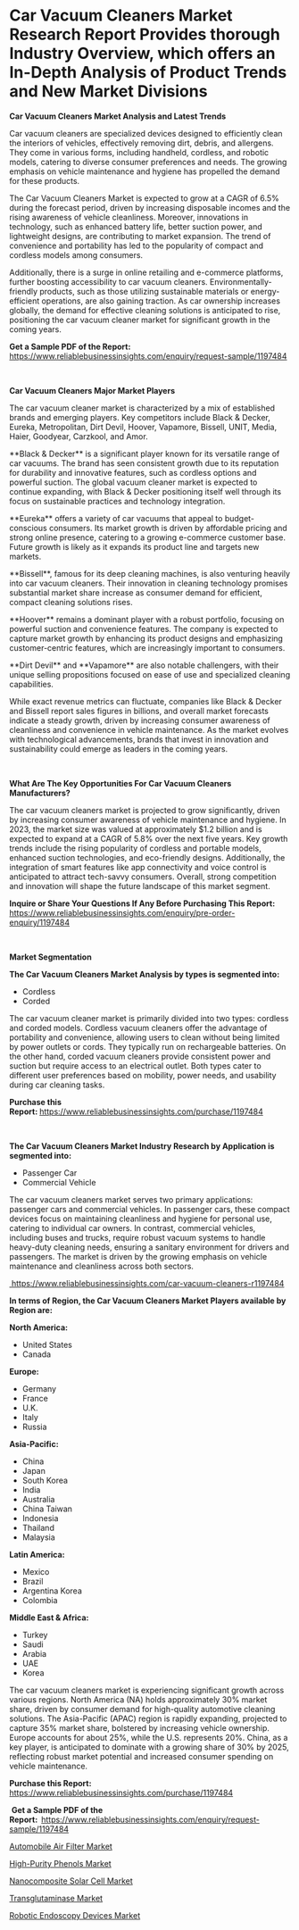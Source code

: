 <p><h1>Car Vacuum Cleaners Market Research Report Provides thorough Industry Overview, which offers an In-Depth Analysis of Product Trends and New Market Divisions</h1></p><p><strong>Car Vacuum Cleaners Market Analysis and Latest Trends</strong></p>
<p><p>Car vacuum cleaners are specialized devices designed to efficiently clean the interiors of vehicles, effectively removing dirt, debris, and allergens. They come in various forms, including handheld, cordless, and robotic models, catering to diverse consumer preferences and needs. The growing emphasis on vehicle maintenance and hygiene has propelled the demand for these products.</p><p>The Car Vacuum Cleaners Market is expected to grow at a CAGR of 6.5% during the forecast period, driven by increasing disposable incomes and the rising awareness of vehicle cleanliness. Moreover, innovations in technology, such as enhanced battery life, better suction power, and lightweight designs, are contributing to market expansion. The trend of convenience and portability has led to the popularity of compact and cordless models among consumers. </p><p>Additionally, there is a surge in online retailing and e-commerce platforms, further boosting accessibility to car vacuum cleaners. Environmentally-friendly products, such as those utilizing sustainable materials or energy-efficient operations, are also gaining traction. As car ownership increases globally, the demand for effective cleaning solutions is anticipated to rise, positioning the car vacuum cleaner market for significant growth in the coming years.</p></p>
<p><strong>Get a Sample PDF of the Report:&nbsp;</strong> <a href="https://www.reliablebusinessinsights.com/enquiry/request-sample/1197484?utm_campaign=63&utm_medium=2&utm_source=Github&utm_content=ia&utm_term=02112024&utm_id=car-vacuum-cleaners">https://www.reliablebusinessinsights.com/enquiry/request-sample/1197484</a></p>
<p>&nbsp;</p>
<p><strong>Car Vacuum Cleaners Major Market Players</strong></p>
<p><p>The car vacuum cleaner market is characterized by a mix of established brands and emerging players. Key competitors include Black & Decker, Eureka, Metropolitan, Dirt Devil, Hoover, Vapamore, Bissell, UNIT, Media, Haier, Goodyear, Carzkool, and Amor. </p><p>**Black & Decker** is a significant player known for its versatile range of car vacuums. The brand has seen consistent growth due to its reputation for durability and innovative features, such as cordless options and powerful suction. The global vacuum cleaner market is expected to continue expanding, with Black & Decker positioning itself well through its focus on sustainable practices and technology integration.</p><p>**Eureka** offers a variety of car vacuums that appeal to budget-conscious consumers. Its market growth is driven by affordable pricing and strong online presence, catering to a growing e-commerce customer base. Future growth is likely as it expands its product line and targets new markets.</p><p>**Bissell**, famous for its deep cleaning machines, is also venturing heavily into car vacuum cleaners. Their innovation in cleaning technology promises substantial market share increase as consumer demand for efficient, compact cleaning solutions rises.</p><p>**Hoover** remains a dominant player with a robust portfolio, focusing on powerful suction and convenience features. The company is expected to capture market growth by enhancing its product designs and emphasizing customer-centric features, which are increasingly important to consumers.</p><p>**Dirt Devil** and **Vapamore** are also notable challengers, with their unique selling propositions focused on ease of use and specialized cleaning capabilities.</p><p>While exact revenue metrics can fluctuate, companies like Black & Decker and Bissell report sales figures in billions, and overall market forecasts indicate a steady growth, driven by increasing consumer awareness of cleanliness and convenience in vehicle maintenance. As the market evolves with technological advancements, brands that invest in innovation and sustainability could emerge as leaders in the coming years.</p></p>
<p>&nbsp;</p>
<p><strong>What Are The Key Opportunities For Car Vacuum Cleaners Manufacturers?</strong></p>
<p><p>The car vacuum cleaners market is projected to grow significantly, driven by increasing consumer awareness of vehicle maintenance and hygiene. In 2023, the market size was valued at approximately $1.2 billion and is expected to expand at a CAGR of 5.8% over the next five years. Key growth trends include the rising popularity of cordless and portable models, enhanced suction technologies, and eco-friendly designs. Additionally, the integration of smart features like app connectivity and voice control is anticipated to attract tech-savvy consumers. Overall, strong competition and innovation will shape the future landscape of this market segment.</p></p>
<p><strong>Inquire or Share Your Questions If Any Before Purchasing This Report:</strong> <a href="https://www.reliablebusinessinsights.com/enquiry/pre-order-enquiry/1197484?utm_campaign=63&utm_medium=2&utm_source=Github&utm_content=ia&utm_term=02112024&utm_id=car-vacuum-cleaners">https://www.reliablebusinessinsights.com/enquiry/pre-order-enquiry/1197484</a></p>
<p>&nbsp;</p>
<p><strong>Market Segmentation</strong></p>
<p><strong>The Car Vacuum Cleaners Market Analysis by types is segmented into:</strong></p>
<p><ul><li>Cordless</li><li>Corded</li></ul></p>
<p><p>The car vacuum cleaner market is primarily divided into two types: cordless and corded models. Cordless vacuum cleaners offer the advantage of portability and convenience, allowing users to clean without being limited by power outlets or cords. They typically run on rechargeable batteries. On the other hand, corded vacuum cleaners provide consistent power and suction but require access to an electrical outlet. Both types cater to different user preferences based on mobility, power needs, and usability during car cleaning tasks.</p></p>
<p><strong>Purchase this Report:&nbsp;</strong><a href="https://www.reliablebusinessinsights.com/purchase/1197484?utm_campaign=63&utm_medium=2&utm_source=Github&utm_content=ia&utm_term=02112024&utm_id=car-vacuum-cleaners">https://www.reliablebusinessinsights.com/purchase/1197484</a></p>
<p>&nbsp;</p>
<p><strong>The Car Vacuum Cleaners Market Industry Research by Application is segmented into:</strong></p>
<p><ul><li>Passenger Car</li><li>Commercial Vehicle</li></ul></p>
<p><p>The car vacuum cleaners market serves two primary applications: passenger cars and commercial vehicles. In passenger cars, these compact devices focus on maintaining cleanliness and hygiene for personal use, catering to individual car owners. In contrast, commercial vehicles, including buses and trucks, require robust vacuum systems to handle heavy-duty cleaning needs, ensuring a sanitary environment for drivers and passengers. The market is driven by the growing emphasis on vehicle maintenance and cleanliness across both sectors.</p></p>
<p><a href="https://www.reliablebusinessinsights.com/car-vacuum-cleaners-r1197484?utm_campaign=63&utm_medium=2&utm_source=Github&utm_content=ia&utm_term=02112024&utm_id=car-vacuum-cleaners">&nbsp;https://www.reliablebusinessinsights.com/car-vacuum-cleaners-r1197484</a></p>
<p><strong>In terms of Region, the Car Vacuum Cleaners Market Players available by Region are:</strong></p>
<p>
    <p> <strong> North America: </strong>
        <ul>
            <li>United States</li>
            <li>Canada</li>
        </ul>
        </p> 
    <p> <strong> Europe: </strong>
        <ul>
            <li>Germany</li>
            <li>France</li>
            <li>U.K.</li>
            <li>Italy</li>
            <li>Russia</li>
        </ul>
        </p> 
    <p> <strong> Asia-Pacific: </strong>
        <ul>
            <li>China</li>
            <li>Japan</li>
            <li>South Korea</li>
            <li>India</li>
            <li>Australia</li>
            <li>China Taiwan</li>
            <li>Indonesia</li>
            <li>Thailand</li>
            <li>Malaysia</li>
        </ul>
        </p> 
    <p> <strong> Latin America: </strong>
        <ul>
            <li>Mexico</li>
            <li>Brazil</li>
            <li>Argentina Korea</li>
            <li>Colombia</li>
        </ul>
        </p> 
    <p> <strong> Middle East & Africa: </strong>
        <ul>
            <li>Turkey</li>
            <li>Saudi</li>
            <li>Arabia</li>
            <li>UAE</li>
            <li>Korea</li>
        </ul>
    </p>
    </p>
<p><p>The car vacuum cleaners market is experiencing significant growth across various regions. North America (NA) holds approximately 30% market share, driven by consumer demand for high-quality automotive cleaning solutions. The Asia-Pacific (APAC) region is rapidly expanding, projected to capture 35% market share, bolstered by increasing vehicle ownership. Europe accounts for about 25%, while the U.S. represents 20%. China, as a key player, is anticipated to dominate with a growing share of 30% by 2025, reflecting robust market potential and increased consumer spending on vehicle maintenance.</p></p>
<p><strong>Purchase this Report: </strong><a href="https://www.reliablebusinessinsights.com/purchase/1197484?utm_campaign=63&utm_medium=2&utm_source=Github&utm_content=ia&utm_term=02112024&utm_id=car-vacuum-cleaners">https://www.reliablebusinessinsights.com/purchase/1197484</a></p>
<p>&nbsp;<strong>Get a Sample PDF of the Report:&nbsp;&nbsp;</strong><a href="https://www.reliablebusinessinsights.com/enquiry/request-sample/1197484?utm_campaign=63&utm_medium=2&utm_source=Github&utm_content=ia&utm_term=02112024&utm_id=car-vacuum-cleaners">https://www.reliablebusinessinsights.com/enquiry/request-sample/1197484</a></p>
<p><strong></strong></p>
<p><p><a href="https://github.com/rovj3gerson/Market-Research-Report-List-1/blob/main/automobile-air-filter-market.md?utm_campaign=63&utm_medium=2&utm_source=Github&utm_content=ia&utm_term=02112024&utm_id=car-vacuum-cleaners">Automobile Air Filter Market</a></p><p><a href="https://www.linkedin.com/pulse/high-purity-phenols-market-size-share-growth-analysis-type-jk8qe?utm_campaign=63&utm_medium=2&utm_source=Github&utm_content=ia&utm_term=02112024&utm_id=car-vacuum-cleaners">High-Purity Phenols Market</a></p><p><a href="https://www.linkedin.com/pulse/nanocomposite-solar-cell-market-size-growth-industry-analysis-dhmae?utm_campaign=63&utm_medium=2&utm_source=Github&utm_content=ia&utm_term=02112024&utm_id=car-vacuum-cleaners">Nanocomposite Solar Cell Market</a></p><p><a href="https://issuu.com/reportprime-2/docs/transglutaminase-market-size-2030.p_23fa264303e8d9?utm_campaign=63&utm_medium=2&utm_source=Github&utm_content=ia&utm_term=02112024&utm_id=car-vacuum-cleaners">Transglutaminase Market</a></p><p><a href="https://issuu.com/reportprime-2/docs/robotic-endoscopy-devices-market-si_06550644f0d946?utm_campaign=63&utm_medium=2&utm_source=Github&utm_content=ia&utm_term=02112024&utm_id=car-vacuum-cleaners">Robotic Endoscopy Devices Market</a></p></p>